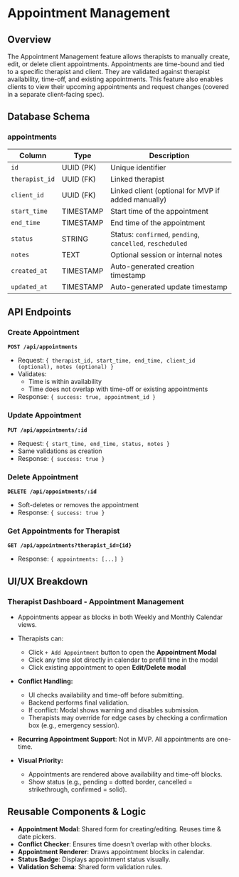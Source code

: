 # Appointment Management

## Overview

The Appointment Management feature allows therapists to manually create, edit, or delete client appointments. Appointments are time-bound and tied to a specific therapist and client. They are validated against therapist availability, time-off, and existing appointments. This feature also enables clients to view their upcoming appointments and request changes (covered in a separate client-facing spec).

## Database Schema

### **appointments**

| Column         | Type      | Description                                                |
| -------------- | --------- | ---------------------------------------------------------- |
| `id`           | UUID (PK) | Unique identifier                                          |
| `therapist_id` | UUID (FK) | Linked therapist                                           |
| `client_id`    | UUID (FK) | Linked client (optional for MVP if added manually)         |
| `start_time`   | TIMESTAMP | Start time of the appointment                              |
| `end_time`     | TIMESTAMP | End time of the appointment                                |
| `status`       | STRING    | Status: `confirmed`, `pending`, `cancelled`, `rescheduled` |
| `notes`        | TEXT      | Optional session or internal notes                         |
| `created_at`   | TIMESTAMP | Auto-generated creation timestamp                          |
| `updated_at`   | TIMESTAMP | Auto-generated update timestamp                            |

## API Endpoints

### **Create Appointment**

**`POST /api/appointments`**

- Request: `{ therapist_id, start_time, end_time, client_id (optional), notes (optional) }`
- Validates:
  - Time is within availability
  - Time does not overlap with time-off or existing appointments
- Response: `{ success: true, appointment_id }`

### **Update Appointment**

**`PUT /api/appointments/:id`**

- Request: `{ start_time, end_time, status, notes }`
- Same validations as creation
- Response: `{ success: true }`

### **Delete Appointment**

**`DELETE /api/appointments/:id`**

- Soft-deletes or removes the appointment
- Response: `{ success: true }`

### **Get Appointments for Therapist**

**`GET /api/appointments?therapist_id={id}`**

- Response: `{ appointments: [...] }`

## UI/UX Breakdown

### **Therapist Dashboard - Appointment Management**

- Appointments appear as blocks in both Weekly and Monthly Calendar views.
- Therapists can:

  - Click `+ Add Appointment` button to open the **Appointment Modal**
  - Click any time slot directly in calendar to prefill time in the modal
  - Click existing appointment to open **Edit/Delete modal**

- **Conflict Handling:**

  - UI checks availability and time-off before submitting.
  - Backend performs final validation.
  - If conflict: Modal shows warning and disables submission.
  - Therapists may override for edge cases by checking a confirmation box (e.g., emergency session).

- **Recurring Appointment Support**: Not in MVP. All appointments are one-time.

- **Visual Priority:**
  - Appointments are rendered above availability and time-off blocks.
  - Show status (e.g., pending = dotted border, cancelled = strikethrough, confirmed = solid).

## Reusable Components & Logic

- **Appointment Modal**: Shared form for creating/editing. Reuses time & date pickers.
- **Conflict Checker**: Ensures time doesn’t overlap with other blocks.
- **Appointment Renderer**: Draws appointment blocks in calendar.
- **Status Badge**: Displays appointment status visually.
- **Validation Schema**: Shared form validation rules.
